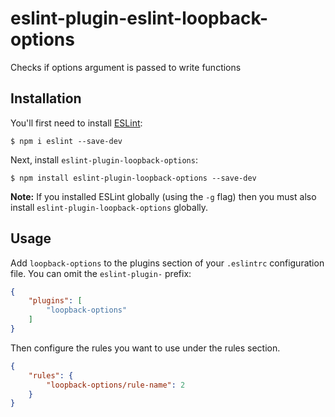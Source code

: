 # eslint-plugin-eslint-loopback-options

Checks if options argument is passed to write functions

## Installation

You'll first need to install [ESLint](http://eslint.org):

```
$ npm i eslint --save-dev
```

Next, install `eslint-plugin-loopback-options`:

```
$ npm install eslint-plugin-loopback-options --save-dev
```

**Note:** If you installed ESLint globally (using the `-g` flag) then you must also install `eslint-plugin-loopback-options` globally.

## Usage

Add `loopback-options` to the plugins section of your `.eslintrc` configuration file. You can omit the `eslint-plugin-` prefix:

```json
{
    "plugins": [
        "loopback-options"
    ]
}
```


Then configure the rules you want to use under the rules section.

```json
{
    "rules": {
        "loopback-options/rule-name": 2
    }
}
```



